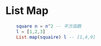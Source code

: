 
# List Map

```elm
    square n = n^2 -- 平方函数
    l = [1,2,3]
    List.map(squaire) l -- [1,4,9]
```
